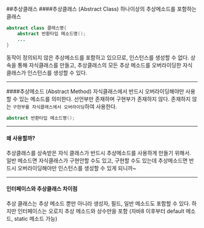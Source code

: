 ##추상클래스 
####추상클래스 (Abstract Class)
하나이상의 추상메소드를 포함하는 클래스
````java
abstract class 클래스명{
    abstract 반환타입 메소드명();
    ...
}
````
동작이 정의되지 않은 추상메소드를 포함하고 있으므로, 인스턴스를 생성할 수 없다.
상속을 통해 자식클래스를 만들고, 추상클래스의 모든 추상 메소드를 오버라이딩한 자식 클래스가
인스턴스를 생성할 수 있다.


---
####추상메소드 (Abstract Method)
자식클래스에서 반드시 오버라이딩해야만 사용할 수 있는 메소드를 의미한다. 선언부만 존재하며 구현부가 존재하지 않다.
존재하지 않는 `구현부를 자식클래스에서 오버라이딩`하여 사용한다. 
````java
abstract 반환타입 메소드명();
````
---
#### 왜 사용할까?
추상클래스를 상속받은 자식 클래스가 반드시 추상메소드를 사용하게 만들기 위해서.   
일반 메소드면 자식클래스가 구현안할 수도 있고, 구현할 수도 있는데 추상메소드면 반드시 오버라이딩해야만 
인스턴스를 생성할 수 있게 되니까~

---
#### 인터페이스와 추상클래스 차이점
추상 클래스는 추상 메소드 뿐만 아니라 생성자, 필드, 일반 메소드도 포함할 수 있다.
하지만 인터페이스는 오로지 추상 메소드와 상수만을 포함 (자바8 이후부터 default 메소드, static 메소드 가능)
